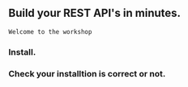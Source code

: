 ## Build your REST API's in minutes.

```
Welcome to the workshop 
```

### Install.

### Check your installtion is correct or not.

### 

